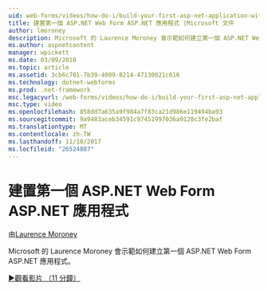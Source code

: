 ```yaml
---
uid: web-forms/videos/how-do-i/build-your-first-asp-net-application-with-asp-net-web-forms
title: 建置第一個 ASP.NET Web Form ASP.NET 應用程式 |Microsoft 文件
author: lmoroney
description: Microsoft 的 Laurence Moroney 會示範如何建立第一個 ASP.NET Web Form ASP.NET 應用程式。
ms.author: aspnetcontent
manager: wpickett
ms.date: 03/09/2010
ms.topic: article
ms.assetid: 3cb6c701-7b39-4009-8214-47130021c616
ms.technology: dotnet-webforms
ms.prod: .net-framework
msc.legacyurl: /web-forms/videos/how-do-i/build-your-first-asp-net-application-with-asp-net-web-forms
msc.type: video
ms.openlocfilehash: 858dd7a635a9f984a7f83ca21d986e119494ba93
ms.sourcegitcommit: 9a9483aceb34591c97451997036a9120c3fe2baf
ms.translationtype: MT
ms.contentlocale: zh-TW
ms.lasthandoff: 11/10/2017
ms.locfileid: "26524887"
---
```

<a name="build-your-first-aspnet-application-with-aspnet-web-forms"></a>建置第一個 ASP.NET Web Form ASP.NET 應用程式
====================
由[Laurence Moroney](https://github.com/lmoroney)

Microsoft 的 Laurence Moroney 會示範如何建立第一個 ASP.NET Web Form ASP.NET 應用程式。

[&#9654;觀看影片 （11 分鐘）](https://channel9.msdn.com/Blogs/ASP-NET-Site-Videos/build-your-first-asp-net-application-with-asp-net-web-forms)
